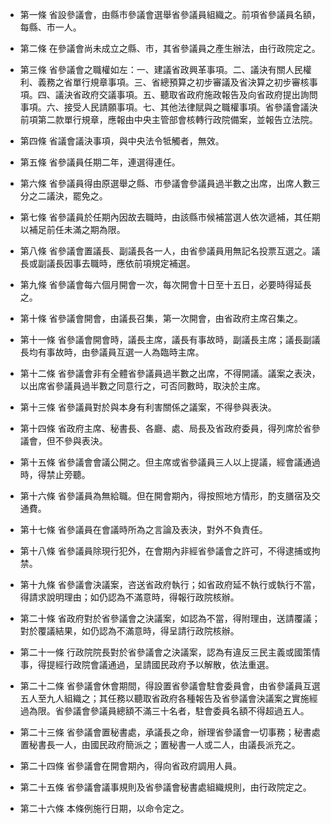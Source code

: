 * 第一條 省設參議會，由縣市參議會選舉省參議員組織之。前項省參議員名額，每縣、市一人。

* 第二條 在參議會尚未成立之縣、市，其省參議員之產生辦法，由行政院定之。

* 第三條 省參議會之職權如左：一、建議省政興革事項。二、議決有關人民權利、義務之省單行規章事項。三、省總預算之初步審議及省決算之初步審核事項。四、議決省政府交議事項。五、聽取省政府施政報告及向省政府提出詢問事項。六、接受人民請願事項。七、其他法律賦與之職權事項。省參議會議決前項第二款單行規章，應報由中央主管部會核轉行政院備案，並報告立法院。

* 第四條 省議會議決事項，與中央法令牴觸者，無效。

* 第五條 省參議員任期二年，連選得連任。

* 第六條 省參議員得由原選舉之縣、市參議會參議員過半數之出席，出席人數三分之二議決，罷免之。

* 第七條 省參議員於任期內因故去職時，由該縣市候補當選人依次遞補，其任期以補足前任未滿之期為限。

* 第八條 省參議會置議長、副議長各一人，由省參議員用無記名投票互選之。議長或副議長因事去職時，應依前項規定補選。

* 第九條 省參議會每六個月開會一次，每次開會十日至十五日，必要時得延長之。

* 第十條 省參議會開會，由議長召集，第一次開會，由省政府主席召集之。

* 第十一條 省參議會開會時，議長主席，議長有事故時，副議長主席；議長副議長均有事故時，由參議員互選一人為臨時主席。

* 第十二條 省參議會非有全體省參議員過半數之出席，不得開議。議案之表決，以出席省參議員過半數之同意行之，可否同數時，取決於主席。

* 第十三條 省參議員對於與本身有利害關係之議案，不得參與表決。

* 第十四條 省政府主席、秘書長、各廳、處、局長及省政府委員，得列席於省參議會，但不參與表決。

* 第十五條 省參議會會議公開之。但主席或省參議員三人以上提議，經會議通過時，得禁止旁聽。

* 第十六條 省參議員為無給職。但在開會期內，得按照地方情形，酌支膳宿及交通費。

* 第十七條 省參議員在會議時所為之言論及表決，對外不負責任。

* 第十八條 省參議員除現行犯外，在會期內非經省參議會之許可，不得逮捕或拘禁。

* 第十九條 省參議會決議案，咨送省政府執行；如省政府延不執行或執行不當，得請求說明理由；如仍認為不滿意時，得報行政院核辦。

* 第二十條 省政府對於省參議會之決議案，如認為不當，得附理由，送請覆議；對於覆議結果，如仍認為不滿意時，得呈請行政院核辦。

* 第二十一條 行政院院長對於省參議會之決議案，認為有違反三民主義或國策情事，得提經行政院會議通過，呈請國民政府予以解散，依法重選。

* 第二十二條 省參議會休會期間，得設置省參議會駐會委員會，由省參議員互選五人至九人組織之；其任務以聽取省政府各種報告及省參議會決議案之實施經過為限。省參議會參議員總額不滿三十名者，駐會委員名額不得超過五人。

* 第二十三條 省參議會置秘書處，承議長之命，辦理省參議會一切事務；秘書處置秘書長一人，由國民政府簡派之；置秘書一人或二人，由議長派充之。

* 第二十四條 省參議會在開會期內，得向省政府調用人員。

* 第二十五條 省參議會議事規則及省參議會秘書處組織規則，由行政院定之。

* 第二十六條 本條例施行日期，以命令定之。

